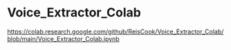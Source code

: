 # Voice_Extractor_Colab

https://colab.research.google.com/github/ReisCook/Voice_Extractor_Colab/blob/main/Voice_Extractor_Colab.ipynb
